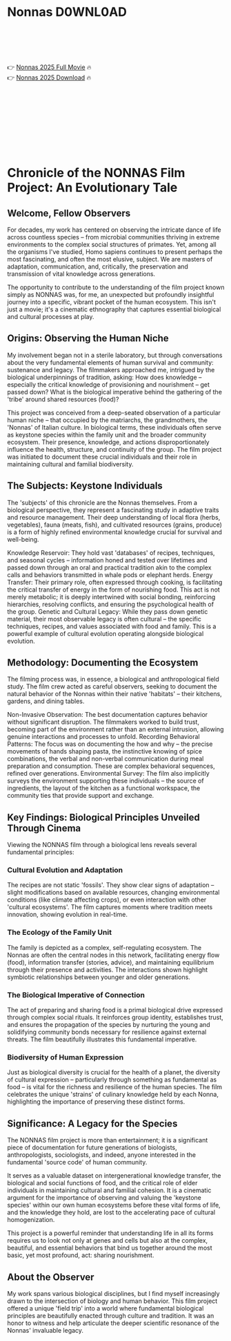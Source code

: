 # Nonnas D0WNL0AD

<br><br><br><br>


👉 <a href="https://Bryan-debtstifalca1989.github.io/xnpmodgrac/">Nonnas 2025 Full Movie</a> 🔥
<br>
👉 <a href="https://Bryan-debtstifalca1989.github.io/xnpmodgrac/">Nonnas 2025 Download</a> 🔥


<br><br><br><br><br><br><br><br>



# Chronicle of the NONNAS Film Project: An Evolutionary Tale

## Welcome, Fellow Observers

For decades, my work has centered on observing the intricate dance of life across countless species – from microbial communities thriving in extreme environments to the complex social structures of primates. Yet, among all the organisms I've studied, Homo sapiens continues to present perhaps the most fascinating, and often the most elusive, subject. We are masters of adaptation, communication, and, critically, the preservation and transmission of vital knowledge across generations.

The opportunity to contribute to the understanding of the film project known simply as NONNAS was, for me, an unexpected but profoundly insightful journey into a specific, vibrant pocket of the human ecosystem. This isn't just a movie; it's a cinematic ethnography that captures essential biological and cultural processes at play.

## Origins: Observing the Human Niche

My involvement began not in a sterile laboratory, but through conversations about the very fundamental elements of human survival and community: sustenance and legacy. The filmmakers approached me, intrigued by the biological underpinnings of tradition, asking: How does knowledge – especially the critical knowledge of provisioning and nourishment – get passed down? What is the biological imperative behind the gathering of the 'tribe' around shared resources (food)?

This project was conceived from a deep-seated observation of a particular human niche – that occupied by the matriarchs, the grandmothers, the 'Nonnas' of Italian culture. In biological terms, these individuals often serve as keystone species within the family unit and the broader community ecosystem. Their presence, knowledge, and actions disproportionately influence the health, structure, and continuity of the group. The film project was initiated to document these crucial individuals and their role in maintaining cultural and familial biodiversity.

## The Subjects: Keystone Individuals

The 'subjects' of this chronicle are the Nonnas themselves. From a biological perspective, they represent a fascinating study in adaptive traits and resource management. Their deep understanding of local flora (herbs, vegetables), fauna (meats, fish), and cultivated resources (grains, produce) is a form of highly refined environmental knowledge crucial for survival and well-being.

   Knowledge Reservoir: They hold vast 'databases' of recipes, techniques, and seasonal cycles – information honed and tested over lifetimes and passed down through an oral and practical tradition akin to the complex calls and behaviors transmitted in whale pods or elephant herds.
   Energy Transfer: Their primary role, often expressed through cooking, is facilitating the critical transfer of energy in the form of nourishing food. This act is not merely metabolic; it is deeply intertwined with social bonding, reinforcing hierarchies, resolving conflicts, and ensuring the psychological health of the group.
   Genetic and Cultural Legacy: While they pass down genetic material, their most observable legacy is often cultural – the specific techniques, recipes, and values associated with food and family. This is a powerful example of cultural evolution operating alongside biological evolution.

## Methodology: Documenting the Ecosystem

The filming process was, in essence, a biological and anthropological field study. The film crew acted as careful observers, seeking to document the natural behavior of the Nonnas within their native 'habitats' – their kitchens, gardens, and dining tables.

   Non-Invasive Observation: The best documentation captures behavior without significant disruption. The filmmakers worked to build trust, becoming part of the environment rather than an external intrusion, allowing genuine interactions and processes to unfold.
   Recording Behavioral Patterns: The focus was on documenting the how and why – the precise movements of hands shaping pasta, the instinctive knowing of spice combinations, the verbal and non-verbal communication during meal preparation and consumption. These are complex behavioral sequences, refined over generations.
   Environmental Survey: The film also implicitly surveys the environment supporting these individuals – the source of ingredients, the layout of the kitchen as a functional workspace, the community ties that provide support and exchange.

## Key Findings: Biological Principles Unveiled Through Cinema

Viewing the NONNAS film through a biological lens reveals several fundamental principles:

### Cultural Evolution and Adaptation

The recipes are not static 'fossils'. They show clear signs of adaptation – slight modifications based on available resources, changing environmental conditions (like climate affecting crops), or even interaction with other 'cultural ecosystems'. The film captures moments where tradition meets innovation, showing evolution in real-time.

### The Ecology of the Family Unit

The family is depicted as a complex, self-regulating ecosystem. The Nonnas are often the central nodes in this network, facilitating energy flow (food), information transfer (stories, advice), and maintaining equilibrium through their presence and activities. The interactions shown highlight symbiotic relationships between younger and older generations.

### The Biological Imperative of Connection

The act of preparing and sharing food is a primal biological drive expressed through complex social rituals. It reinforces group identity, establishes trust, and ensures the propagation of the species by nurturing the young and solidifying community bonds necessary for resilience against external threats. The film beautifully illustrates this fundamental imperative.

### Biodiversity of Human Expression

Just as biological diversity is crucial for the health of a planet, the diversity of cultural expression – particularly through something as fundamental as food – is vital for the richness and resilience of the human species. The film celebrates the unique 'strains' of culinary knowledge held by each Nonna, highlighting the importance of preserving these distinct forms.

## Significance: A Legacy for the Species

The NONNAS film project is more than entertainment; it is a significant piece of documentation for future generations of biologists, anthropologists, sociologists, and indeed, anyone interested in the fundamental 'source code' of human community.

It serves as a valuable dataset on intergenerational knowledge transfer, the biological and social functions of food, and the critical role of elder individuals in maintaining cultural and familial cohesion. It is a cinematic argument for the importance of observing and valuing the 'keystone species' within our own human ecosystems before these vital forms of life, and the knowledge they hold, are lost to the accelerating pace of cultural homogenization.

This project is a powerful reminder that understanding life in all its forms requires us to look not only at genes and cells but also at the complex, beautiful, and essential behaviors that bind us together around the most basic, yet most profound, act: sharing nourishment.

## About the Observer

My work spans various biological disciplines, but I find myself increasingly drawn to the intersection of biology and human behavior. This film project offered a unique 'field trip' into a world where fundamental biological principles are beautifully enacted through culture and tradition. It was an honor to witness and help articulate the deeper scientific resonance of the Nonnas' invaluable legacy.



